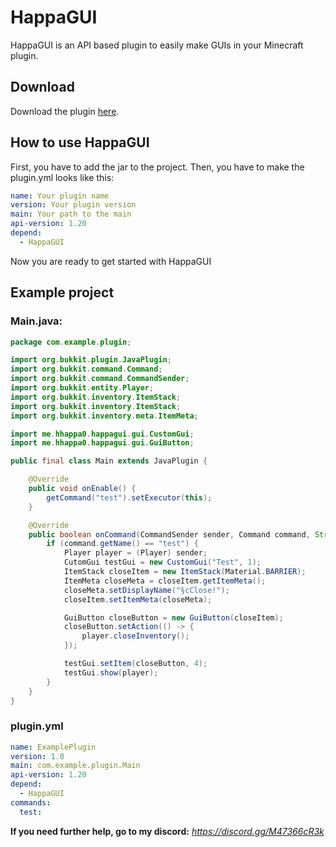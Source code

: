 # HappaGUI
HappaGUI is an API based plugin to easily make GUIs in your Minecraft plugin.

## Download
Download the plugin <a href="https://github.com/hhappa0/HappaGUI/releases/download/v1.0/HappaGUI.jar">here</a>.

## How to use HappaGUI
First, you have to add the jar to the project.
Then, you have to make the plugin.yml looks like this:
```yml
name: Your plugin name
version: Your plugin version
main: Your path to the main
api-version: 1.20
depend:
  - HappaGUI
```
Now you are ready to get started with HappaGUI

## Example project
### Main.java:
```java
package com.example.plugin;

import org.bukkit.plugin.JavaPlugin;
import org.bukkit.command.Command;
import org.bukkit.command.CommandSender;
import org.bukkit.entity.Player;
import org.bukkit.inventory.ItemStack;
import org.bukkit.inventory.ItemStack;
import org.bukkit.inventory.meta.ItemMeta;

import me.hhappa0.happagui.gui.CustomGui;
import me.hhappa0.happagui.gui.GuiButton;

public final class Main extends JavaPlugin {

    @Override
    public void onEnable() {
        getCommand("test").setExecutor(this);
    }

    @Override
    public boolean onCommand(CommandSender sender, Command command, String label, String[] args) {
        if (command.getName() == "test") {
            Player player = (Player) sender;
            CutomGui testGui = new CustomGui("Test", 1);
            ItemStack closeItem = new ItemStack(Material.BARRIER);
            ItemMeta closeMeta = closeItem.getItemMeta();
            closeMeta.setDisplayName("§cClose!");
            closeItem.setItemMeta(closeMeta);

            GuiButton closeButton = new GuiButton(closeItem);
            closeButton.setAction(() -> {
                player.closeInventory();
            });

            testGui.setItem(closeButton, 4);
            testGui.show(player);
        }
    }
}
```
### plugin.yml
```yml
name: ExamplePlugin
version: 1.0
main: com.example.plugin.Main
api-version: 1.20
depend:
  - HappaGUI
commands:
  test:
```

**If you need further help, go to my discord:**
  *https://discord.gg/M47366cR3k*
